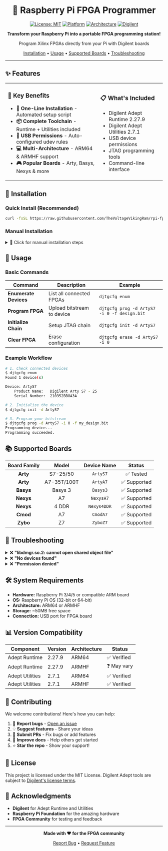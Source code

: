 
<div align="center">

# 🚀 Raspberry Pi FPGA Programmer

[![License: MIT](https://img.shields.io/badge/License-MIT-yellow.svg)](https://opensource.org/licenses/MIT)
[![Platform](https://img.shields.io/badge/Platform-Raspberry%20Pi-red)](https://www.raspberrypi.org/)
[![Architecture](https://img.shields.io/badge/Arch-ARM64%20%7C%20ARMHF-blue)](https://www.raspberrypi.org/)
[![Digilent](https://img.shields.io/badge/Digilent-Adept-green)](https://digilent.com/)

**Transform your Raspberry Pi into a portable FPGA programming station!**

Program Xilinx FPGAs directly from your Pi with Digilent boards

[Installation](#-installation) • [Usage](#-usage) • [Supported Boards](#-supported-boards) • [Troubleshooting](#-troubleshooting)

</div>

---

## ✨ Features

<table>
<tr>
<td>

### 🎯 Key Benefits
- **🔧 One-Line Installation** - Automated setup script
- **📦 Complete Toolchain** - Runtime + Utilities included  
- **🔐 USB Permissions** - Auto-configured udev rules
- **💻 Multi-Architecture** - ARM64 & ARMHF support
- **🎮 Popular Boards** - Arty, Basys, Nexys & more

</td>
<td>

### 📋 What's Included
- Digilent Adept Runtime 2.27.9
- Digilent Adept Utilities 2.7.1
- USB device permissions
- JTAG programming tools
- Command-line interface

</td>
</tr>
</table>

## 🚀 Installation

### Quick Install (Recommended)

```bash
curl -fsSL https://raw.githubusercontent.com/TheVoltageVikingRam/rpi-fpga-programmer/main/install.sh | bash
```

### Manual Installation

<details>
<summary>📖 Click for manual installation steps</summary>

#### For ARM64 (Raspberry Pi 4/5)

```bash
# Manual Installation Guide - Both packages from YOUR GitHub repo

# 1. Download and install runtime from YOUR GitHub repo
curl -L https://github.com/TheVoltageVikingRam/rpi-fpga-programmer/raw/main/digilent.adept.runtime_2.27.9-arm64.deb -o digilent.adept.runtime_2.27.9-arm64.deb
sudo dpkg -i digilent.adept.runtime_2.27.9-arm64.deb

# 2. Download and install utilities from YOUR GitHub repo
curl -L https://github.com/TheVoltageVikingRam/rpi-fpga-programmer/raw/main/digilent.adept.utilities_2.7.1-arm64.deb -o digilent.adept.utilities_2.7.1-arm64.deb
sudo dpkg -i digilent.adept.utilities_2.7.1-arm64.deb

# 3. Fix any dependency issues
sudo apt-get install -f

# 4. Set up USB permissions
sudo usermod -a -G dialout $USER

# 5. Create udev rules
sudo tee /etc/udev/rules.d/99-digilent.rules << 'EOF'
SUBSYSTEM=="usb", ATTRS{idVendor}=="0403", ATTRS{idProduct}=="6010", MODE="0666", GROUP="dialout"
SUBSYSTEM=="usb", ATTRS{idVendor}=="0403", ATTRS{idProduct}=="6014", MODE="0666", GROUP="dialout"
SUBSYSTEM=="usb", ATTRS{idVendor}=="1443", MODE="0666", GROUP="dialout"
SUBSYSTEM=="usb", ATTRS{idVendor}=="0403", ATTRS{idProduct}=="6001", MODE="0666", GROUP="dialout"
EOF

# 6. Apply changes
sudo udevadm control --reload-rules && sudo udevadm trigger

# 7. Update library cache
sudo ldconfig

# 8. Reboot to apply all changes
sudo reboot
```

</details>

## 🔧 Usage

### Basic Commands

| Command | Description | Example |
|---------|-------------|---------|
| **Enumerate Devices** | List all connected FPGAs | `djtgcfg enum` |
| **Program FPGA** | Upload bitstream to device | `djtgcfg prog -d ArtyS7 -i 0 -f design.bit` |
| **Initialize Chain** | Setup JTAG chain | `djtgcfg init -d ArtyS7` |
| **Clear FPGA** | Erase configuration | `djtgcfg erase -d ArtyS7 -i 0` |

### Example Workflow

```bash
# 1. Check connected devices
$ djtgcfg enum
Found 1 device(s)

Device: ArtyS7
    Product Name:   Digilent Arty S7 - 25
    Serial Number:  210352BB8A3A

# 2. Initialize the device
$ djtgcfg init -d ArtyS7

# 3. Program your bitstream
$ djtgcfg prog -d ArtyS7 -i 0 -f my_design.bit
Programming device...
Programming succeeded.
```

## 📚 Supported Boards

<div align="center">

| Board Family | Model | Device Name | Status |
|:------------:|:-----:|:-----------:|:------:|
| **Arty** | S7-25/50 | `ArtyS7` | ✅ Tested |
| **Arty** | A7-35T/100T | `ArtyA7` | ✅ Supported |
| **Basys** | Basys 3 | `Basys3` | ✅ Supported |
| **Nexys** | A7 | `NexysA7` | ✅ Supported |
| **Nexys** | 4 DDR | `Nexys4DDR` | ✅ Supported |
| **Cmod** | A7 | `CmodA7` | ✅ Supported |
| **Zybo** | Z7 | `ZyboZ7` | ✅ Supported |

</div>

## 🐛 Troubleshooting

<details>
<summary>❌ <b>"libdmgr.so.2: cannot open shared object file"</b></summary>

**Problem:** Runtime library is missing

**Solution:** Install runtime BEFORE utilities
```bash
sudo dpkg -i digilent.adept.runtime_*-arm64.deb
sudo dpkg -i digilent.adept.utilities_*-arm64.deb
```
</details>

<details>
<summary>❌ <b>"No devices found"</b></summary>

**Problem:** FPGA not detected

**Solutions:**
1. Check USB cable and connection
2. Verify user permissions: `groups $USER`
3. Try with sudo: `sudo djtgcfg enum`
4. Reboot after installation
5. Check dmesg for USB errors: `dmesg | tail`
</details>

<details>
<summary>❌ <b>"Permission denied"</b></summary>

**Problem:** USB permissions not set

**Solution:** Add user to dialout group and reboot
```bash
sudo usermod -a -G dialout $USER
sudo reboot
```
</details>

## 🛠️ System Requirements

- **Hardware:** Raspberry Pi 3/4/5 or compatible ARM board
- **OS:** Raspberry Pi OS (32-bit or 64-bit)
- **Architecture:** ARM64 or ARMHF
- **Storage:** ~50MB free space
- **Connection:** USB port for FPGA board

## 📊 Version Compatibility

| Component | Version | Architecture | Status |
|-----------|---------|--------------|--------|
| Adept Runtime | 2.27.9 | ARM64 | ✅ Verified |
| Adept Runtime | 2.27.9 | ARMHF | ❓ May vary |
| Adept Utilities | 2.7.1 | ARM64 | ✅ Verified |
| Adept Utilities | 2.7.1 | ARMHF | ✅ Verified |

## 🤝 Contributing

We welcome contributions! Here's how you can help:

1. 🐛 **Report bugs** - [Open an issue](https://github.com/TheVoltageVikingRam/rpi-fpga-programmer/issues)
2. 💡 **Suggest features** - Share your ideas
3. 🔧 **Submit PRs** - Fix bugs or add features
4. 📖 **Improve docs** - Help others get started
5. ⭐ **Star the repo** - Show your support!

## 📄 License

This project is licensed under the MIT License. Digilent Adept tools are subject to [Digilent's license terms](https://digilent.com/).

## 🙏 Acknowledgments

- **Digilent** for Adept Runtime and Utilities
- **Raspberry Pi Foundation** for the amazing hardware
- **FPGA Community** for testing and feedback

---

<div align="center">

**Made with ❤️ for the FPGA community**

[Report Bug](https://github.com/TheVoltageVikingRam/rpi-fpga-programmer/issues) • [Request Feature](https://github.com/TheVoltageVikingRam/rpi-fpga-programmer/issues)

</div>
